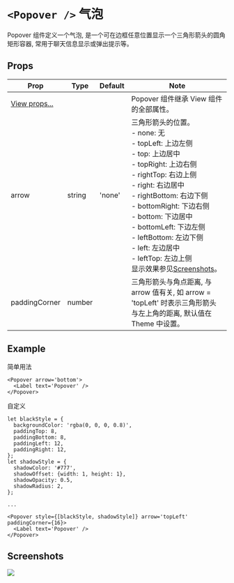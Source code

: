 # `<Popover />` 气泡
Popover 组件定义一个气泡, 是一个可在边框任意位置显示一个三角形箭头的圆角矩形容器, 常用于聊天信息显示或弹出提示等。

## Props
| Prop | Type | Default | Note |
|---|---|---|---|
| [View props...](https://facebook.github.io/react-native/docs/view.html) |  |  | Popover 组件继承 View 组件的全部属性。
| arrow | string | 'none' | 三角形箭头的位置。<br/>- none: 无<br/>- topLeft: 上边左侧<br/>- top: 上边居中<br/>- topRight: 上边右侧<br/>- rightTop: 右边上侧<br/>- right: 右边居中<br/>- rightBottom: 右边下侧<br/>- bottomRight: 下边右侧<br/>- bottom: 下边居中<br/>- bottomLeft: 下边左侧<br/>- leftBottom: 左边下侧<br/>- left: 左边居中<br/>- leftTop: 左边上侧<br/>显示效果参见[Screenshots](#screenshots)。
| paddingCorner | number |  | 三角形箭头与角点距离, 与 arrow 值有关, 如 arrow = 'topLeft' 时表示三角形箭头与左上角的距离, 默认值在 Theme 中设置。

<!--
## Events
None.

## Methods
None.

## Static Props
None.

## Static Methods
None.
-->

## Example
简单用法
```
<Popover arrow='bottom'>
  <Label text='Popover' />
</Popover>
```

自定义
```
let blackStyle = {
  backgroundColor: 'rgba(0, 0, 0, 0.8)',
  paddingTop: 8,
  paddingBottom: 8,
  paddingLeft: 12,
  paddingRight: 12,
};
let shadowStyle = {
  shadowColor: '#777',
  shadowOffset: {width: 1, height: 1},
  shadowOpacity: 0.5,
  shadowRadius: 2,
};

...

<Popover style={[blackStyle, shadowStyle]} arrow='topLeft' paddingCorner={16}>
  <Label text='Popover' />
</Popover>
```


## Screenshots
![](https://github.com/rilyu/teaset/blob/master/screenshots/07-Popover.png?raw=true)
